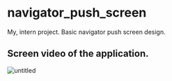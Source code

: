 # navigator_push_screen
My, intern project. Basic navigator push screen design.

## Screen video of the application.
![untitled](https://user-images.githubusercontent.com/72752991/185054123-979aedd0-9b53-42a2-9819-faaa7fe86642.gif)


